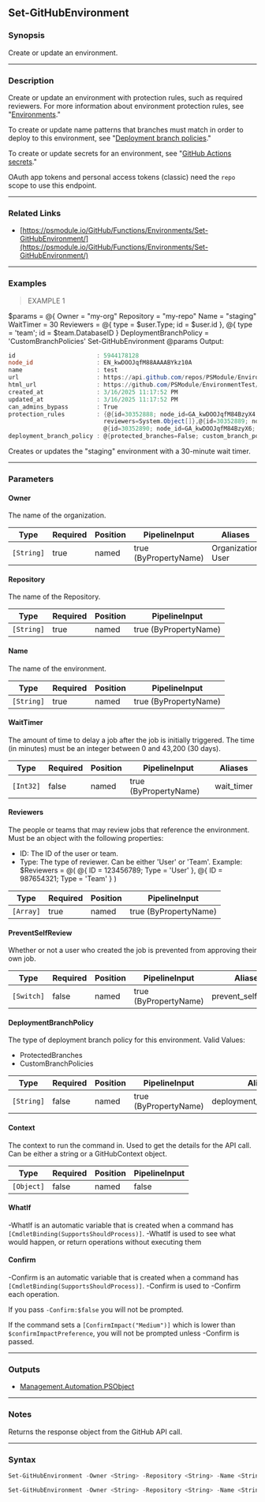 Set-GitHubEnvironment
---------------------

### Synopsis
Create or update an environment.

---

### Description

Create or update an environment with protection rules, such as required reviewers. For more information about
environment protection rules, see "[Environments](https://docs.github.com/en/actions/reference/environments#environment-protection-rules)."

To create or update name patterns that branches must match in order to deploy to this environment, see
"[Deployment branch policies](https://docs.github.com/en/rest/deployments/branch-policies)."

To create or update secrets for an environment, see "[GitHub Actions secrets](https://docs.github.com/en/rest/actions/secrets)."

OAuth app tokens and personal access tokens (classic) need the `repo` scope to use this endpoint.

---

### Related Links
* [https://psmodule.io/GitHub/Functions/Environments/Set-GitHubEnvironment/](https://psmodule.io/GitHub/Functions/Environments/Set-GitHubEnvironment/)

---

### Examples
> EXAMPLE 1

$params = @{
    Owner                  = "my-org"
    Repository             = "my-repo"
    Name                   = "staging"
    WaitTimer              = 30
    Reviewers              = @{ type = $user.Type; id = $user.id }, @{ type = 'team'; id = $team.DatabaseID }
    DeploymentBranchPolicy = 'CustomBranchPolicies'
Set-GitHubEnvironment @params
Output:
```powershell
id                       : 5944178128
node_id                  : EN_kwDOOJqfM88AAAABYkz10A
name                     : test
url                      : https://api.github.com/repos/PSModule/EnvironmentTest/environments/test
html_url                 : https://github.com/PSModule/EnvironmentTest/deployments/activity_log?environments_filter=test
created_at               : 3/16/2025 11:17:52 PM
updated_at               : 3/16/2025 11:17:52 PM
can_admins_bypass        : True
protection_rules         : {@{id=30352888; node_id=GA_kwDOOJqfM84BzyX4; type=required_reviewers; prevent_self_review=False;
                           reviewers=System.Object[]},@{id=30352889; node_id=GA_kwDOOJqfM84BzyX5; type=wait_timer; wait_timer=100},
                           @{id=30352890; node_id=GA_kwDOOJqfM84BzyX6; type=branch_policy}}
deployment_branch_policy : @{protected_branches=False; custom_branch_policies=True}
```

Creates or updates the "staging" environment with a 30-minute wait timer.

---

### Parameters
#### **Owner**
The name of the organization.

|Type      |Required|Position|PipelineInput        |Aliases              |
|----------|--------|--------|---------------------|---------------------|
|`[String]`|true    |named   |true (ByPropertyName)|Organization<br/>User|

#### **Repository**
The name of the Repository.

|Type      |Required|Position|PipelineInput        |
|----------|--------|--------|---------------------|
|`[String]`|true    |named   |true (ByPropertyName)|

#### **Name**
The name of the environment.

|Type      |Required|Position|PipelineInput        |
|----------|--------|--------|---------------------|
|`[String]`|true    |named   |true (ByPropertyName)|

#### **WaitTimer**
The amount of time to delay a job after the job is initially triggered.
The time (in minutes) must be an integer between 0 and 43,200 (30 days).

|Type     |Required|Position|PipelineInput        |Aliases   |
|---------|--------|--------|---------------------|----------|
|`[Int32]`|false   |named   |true (ByPropertyName)|wait_timer|

#### **Reviewers**
The people or teams that may review jobs that reference the environment.
Must be an object with the following properties:
* ID: The ID of the user or team.
* Type: The type of reviewer. Can be either 'User' or 'Team'.
Example:
$Reviewers = @(
    @{ ID = 123456789; Type = 'User' },
    @{ ID = 987654321; Type = 'Team' }
)

|Type     |Required|Position|PipelineInput        |
|---------|--------|--------|---------------------|
|`[Array]`|true    |named   |true (ByPropertyName)|

#### **PreventSelfReview**
Whether or not a user who created the job is prevented from approving their own job.

|Type      |Required|Position|PipelineInput        |Aliases            |
|----------|--------|--------|---------------------|-------------------|
|`[Switch]`|false   |named   |true (ByPropertyName)|prevent_self_review|

#### **DeploymentBranchPolicy**
The type of deployment branch policy for this environment.
Valid Values:

* ProtectedBranches
* CustomBranchPolicies

|Type      |Required|Position|PipelineInput        |Aliases                 |
|----------|--------|--------|---------------------|------------------------|
|`[String]`|false   |named   |true (ByPropertyName)|deployment_branch_policy|

#### **Context**
The context to run the command in. Used to get the details for the API call.
Can be either a string or a GitHubContext object.

|Type      |Required|Position|PipelineInput|
|----------|--------|--------|-------------|
|`[Object]`|false   |named   |false        |

#### **WhatIf**
-WhatIf is an automatic variable that is created when a command has ```[CmdletBinding(SupportsShouldProcess)]```.
-WhatIf is used to see what would happen, or return operations without executing them
#### **Confirm**
-Confirm is an automatic variable that is created when a command has ```[CmdletBinding(SupportsShouldProcess)]```.
-Confirm is used to -Confirm each operation.

If you pass ```-Confirm:$false``` you will not be prompted.

If the command sets a ```[ConfirmImpact("Medium")]``` which is lower than ```$confirmImpactPreference```, you will not be prompted unless -Confirm is passed.

---

### Outputs
* [Management.Automation.PSObject](https://learn.microsoft.com/en-us/dotnet/api/System.Management.Automation.PSObject)

---

### Notes
Returns the response object from the GitHub API call.

---

### Syntax
```PowerShell
Set-GitHubEnvironment -Owner <String> -Repository <String> -Name <String> [-WaitTimer <Int32>] [-DeploymentBranchPolicy <String>] [-Context <Object>] [-WhatIf] [-Confirm] [<CommonParameters>]
```
```PowerShell
Set-GitHubEnvironment -Owner <String> -Repository <String> -Name <String> [-WaitTimer <Int32>] -Reviewers <Array> [-PreventSelfReview] [-DeploymentBranchPolicy <String>] [-Context <Object>] [-WhatIf] [-Confirm] [<CommonParameters>]
```
